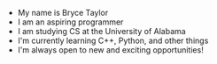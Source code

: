 - My name is Bryce Taylor
- I am an aspiring programmer
- I am studying CS at the University of Alabama
- I'm currently learning C++, Python, and other things
- I'm always open to new and exciting opportunities!

<!---
Bryce-T/Bryce-T is a ✨ special ✨ repository because its `README.md` (this file) appears on your GitHub profile.
You can click the Preview link to take a look at your changes.
--->
